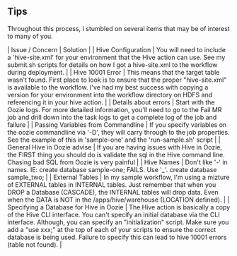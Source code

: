 ## Tips

Throughout this process, I stumbled on several items that may be of interest to many of you.

| Issue / Concern | Solution |
| Hive Configuration | You will need to include a 'hive-site.xml' for your environment that the Hive action can use.  See my submit.sh scripts for details on how I got a hive-site.xml to the workflow during deployment. |
| Hive 10001 Error | This means that the target table wasn't found.  First place to look is to ensure that the proper "hive-site.xml" is available to the workflow.  I've had my best success with copying a version for your environment into the workflow directory on HDFS and referencing it in your hive action. |
| Details about errors | Start with the Oozie logs.  For more detailed information, you'll need to go to the Fail MR job and drill down into the task logs to get a complete log of the job and failure |
| Passing Variables from Commandline | If you specify variables on the oozie commandline via '-D', they will carry through to the job properties.  See the example of this in 'sample-one' and the 'run-sample.sh' script |
| General Hive in Oozie advise | If you are having issues with Hive in Oozie, the FIRST thing you should do is validate the sql in the Hive command line.  Chasing bad SQL from Oozie is very painful |
| Hive Names | Don't like '-' in names. IE: create database sample-one; FAILS.  Use '_'.  create database sample_two; |
| External Tables | In my sample workflow, I'm using a mizture of EXTERNAL tables in INTERNAL tables.  Just remember that when you DROP a Database (CASCADE), the INTERNAL tables will drop data.  Even when the DATA is NOT in the /apps/hive/warehouse (LOCATION defined). |
| Specifying a Database for Hive in Oozie | The Hive action is basically a copy of the Hive CLI interface.  You can't specify an initial database via the CLI interface.  Although, you can specify an "initialization" script.  Make sure you add a "use xxx;" at the top of each of your scripts to ensure the correct database is being used. Failure to specify this can lead to hive 10001 errors (table not found). |